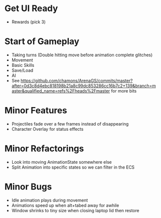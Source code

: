 # Get UI Ready
- Rewards (pick 3)

# Start of Gameplay 
- Taking turns (Double hitting move before animation complete glitches)
- Movement
- Basic Skills
- Save/Load
- AI
- See https://github.com/chamons/ArenaGS/commits/master?after=0d3c8d4ebc818198b21a8c99dc853286cc16b7c2+139&branch=master&qualified_name=refs%2Fheads%2Fmaster for more bits 

# Minor Features
- Projectiles fade over a few frames instead of disappearing
- Character Overlay for status effects

# Minor Refactorings
- Look into moving AnimationState somewhere else
- Split Animation into specific states so we can filter in the ECS

# Minor Bugs
- Idle animation plays during movement
- Animations speed up when alt+tabed away for awhile
- Window shrinks to tiny size when closing laptop lid then restore